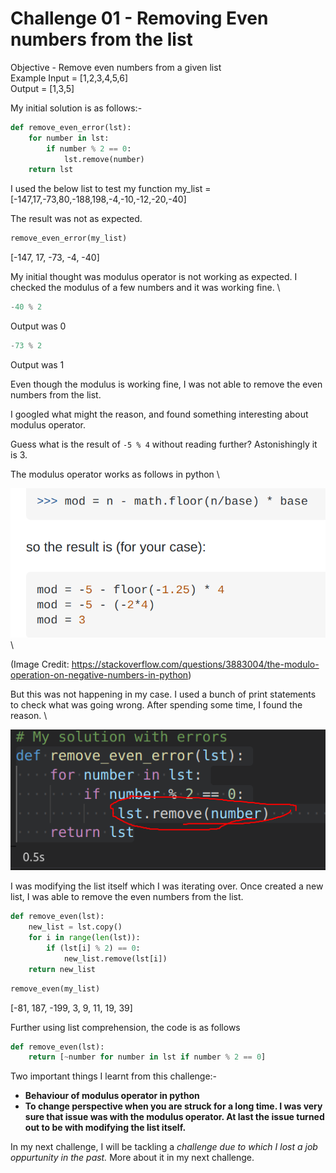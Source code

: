 # Challenge 01 - Removing Even numbers from the list

Objective - Remove even numbers from a given list \
Example Input = [1,2,3,4,5,6] \
Output = [1,3,5]


My initial solution is as follows:-

```python
def remove_even_error(lst):
    for number in lst:
        if number % 2 == 0:
            lst.remove(number)                           
    return lst
```

I used the below list to test my function
my_list = [-147,17,-73,80,-188,198,-4,-10,-12,-20,-40]


The result was not as expected.
```python
remove_even_error(my_list)
```
[-147, 17, -73, -4, -40]

My initial thought was modulus operator is not working as expected.
I checked the modulus of a few numbers and it was working fine. \

```python
-40 % 2
```
Output was 0

```python
-73 % 2
```
Output was 1


Even though the modulus is working fine, I was not able to remove the even numbers from the list.

I googled what might the reason, and found something interesting about modulus operator.

Guess what is the result of `-5 % 4` without  reading further?
Astonishingly it is 3. 


The modulus operator works as follows in python \

![modulus_git](/images/modulus_git.png) \

(Image Credit: https://stackoverflow.com/questions/3883004/the-modulo-operation-on-negative-numbers-in-python)

But this was not happening in my case. I used a bunch of print statements to check what was going wrong. After spending some time, I found the reason. \

![function_error](/images/function_error.png)

I was modifying the list itself which I was iterating over. 
Once created a new list, I was able to remove the even numbers from the list.

``` python
def remove_even(lst):
    new_list = lst.copy()
    for i in range(len(lst)):
        if (lst[i] % 2) == 0:
            new_list.remove(lst[i])                           
    return new_list
```

```python
remove_even(my_list)
```
[-81, 187, -199, 3, 9, 11, 19, 39]

Further using list comprehension, the code is as follows

```python
def remove_even(lst):
    return [~number for number in lst if number % 2 == 0]
```

Two important things I learnt from this challenge:-
* **Behaviour of modulus operator in python**
* **To change perspective when you are struck for a long time. I was very sure that issue was with the modulus operator. At last the issue turned out to be with modifying the list itself.**

In my next challenge, I will be tackling a *_challenge due to which I lost a job oppurtunity in the past._* More about it in my next challenge.













